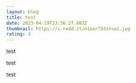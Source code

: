 ```yaml
---
layout: blog
title: test
date: 2023-04-19T23:56:27.883Z
thumbnail: https://i.redd.it/e1ear793zvua1.jpg
rating: 3
---
```

t﻿est

t﻿est

t﻿est